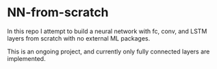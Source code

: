 # NN-from-scratch

In this repo I attempt to build a neural network with fc, conv, and LSTM layers from scratch with no external ML packages.

This is an ongoing project, and currently only fully connected layers are implemented.

